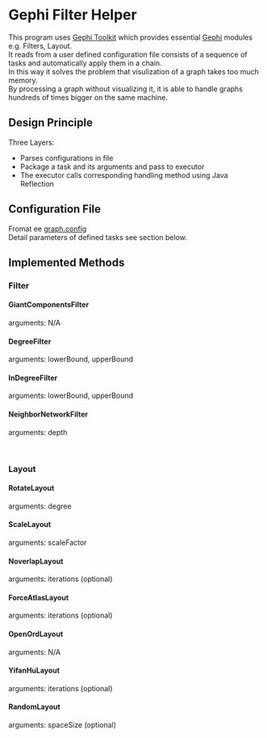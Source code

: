 # Gephi Filter Helper
This program uses [Gephi Toolkit](https://gephi.org/toolkit/) which provides essential [Gephi](https://gephi.org) modules e.g. Filters, Layout. <br/>
It reads from a user defined configuration file consists of a sequence of tasks and automatically apply them in a chain. <br/>
In this way it solves the problem that visulization of a graph takes too much memory.  <br/>
By processing a graph without visualizing it, it is able to handle graphs hundreds of times bigger on the same machine.

## Design Principle
Three Layers:
- Parses configurations in file <br/>
- Package a task and its arguments and pass to executor <br/>
- The executor calls corresponding handling method using Java Reflection <br/>

## Configuration File
Fromat ee [graph.config](https://github.com/researchgraph/Gephi-Filter/blob/master/graph.config) <br/>
Detail parameters of defined tasks see section below.

## Implemented Methods

### Filter
#### GiantComponentsFilter
arguments: N/A

#### DegreeFilter
arguments: lowerBound, upperBound

#### InDegreeFilter
arguments: lowerBound, upperBound

#### NeighborNetworkFilter
arguments: depth

<br/>

### Layout
#### RotateLayout
arguments: degree

#### ScaleLayout
arguments: scaleFactor

#### NoverlapLayout
arguments: iterations (optional)

#### ForceAtlasLayout
arguments: iterations (optional)

#### OpenOrdLayout
arguments: N/A

#### YifanHuLayout
arguments: iterations (optional)

#### RandomLayout
arguments: spaceSize (optional)
